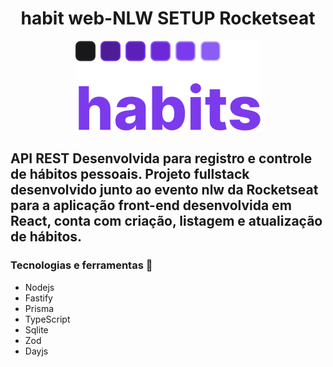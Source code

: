 <h1 align="center">habit web-NLW SETUP Rocketseat</h1>

<p align='center'> <img src="./src/assests/logohabits.svg"/> </p>

## API REST Desenvolvida para registro e controle de hábitos pessoais. Projeto fullstack desenvolvido junto ao evento nlw da Rocketseat para a aplicação front-end desenvolvida em React, conta com criação, listagem e atualização de hábitos.

### Tecnologias e ferramentas :wrench:

- Nodejs
- Fastify
- Prisma
- TypeScript
- Sqlite
- Zod
- Dayjs
